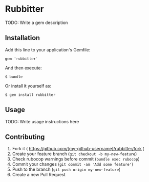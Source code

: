 # Rubbitter

TODO: Write a gem description

## Installation

Add this line to your application's Gemfile:

    gem 'rubbitter'

And then execute:

    $ bundle

Or install it yourself as:

    $ gem install rubbitter

## Usage

TODO: Write usage instructions here

## Contributing

1. Fork it ( https://github.com/[my-github-username]/rubbitter/fork )
2. Create your feature branch (`git checkout -b my-new-feature`)
3. Check rubocop warnings before commit (`bundle exec rubocop`)
4. Commit your changes (`git commit -am 'Add some feature'`)
5. Push to the branch (`git push origin my-new-feature`)
6. Create a new Pull Request
